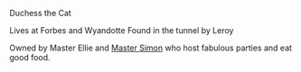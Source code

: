 Duchess the Cat

Lives at Forbes and Wyandotte
Found in the tunnel by Leroy

Owned by Master Ellie and [Master Simon](SimonTuston.md) who host fabulous parties and eat good food.